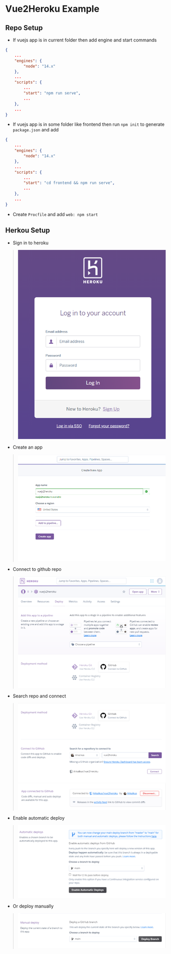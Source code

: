 # Vue2Heroku Example

## Repo Setup

- If vuejs app is in current folder then add engine and start commands

```json
{
    ...
    "engines": {
        "node": "14.x"
    },
    ...
    "scripts": {
        ...
        "start": "npm run serve",
        ...
    },
    ...
}
```
- If vuejs app is in some folder like frontend then run `npm init` to generate `package.json` and add


```json
{
    ...
    "engines": {
        "node": "14.x"
    },
    ...
    "scripts": {
        ...
        "start": "cd frontend && npm run serve",
        ...
    },
    ...
}
```

- Create `Procfile` and add `web: npm start`

## Herkou Setup

- Sign in to heroku
> ![](img/1.png)
- Create an app
> ![](img/2.png)
- Connect to github repo
> ![](img/3.png)
- Search repo and connect
> ![](img/4.png)
> ![](img/5.png)
- Enable automatic deploy
> ![](img/6.png)
- Or deploy manually
> ![](img/7.png)